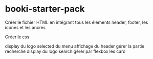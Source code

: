 # booki-starter-pack

Créer le fichier HTML en intégrant tous les éléments header, footer, les icones et les ancres

Créer le css

display du logo
selected du menu
affichage du header
gérer la partie recherche display du logo search
gérer par flexbox les card
